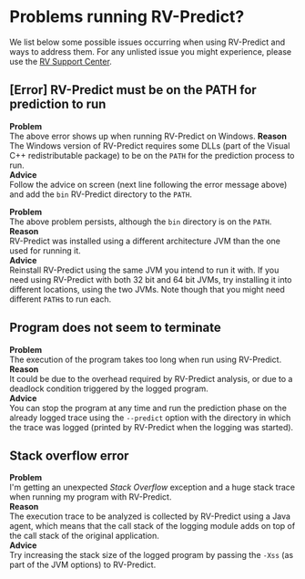 # Problems running RV-Predict?

We list below some possible issues occurring when using RV-Predict and ways to address them. For any unlisted issue you might experience, please use the [RV Support Center](https://runtimeverification.com/contact#nav-embedded-systems).

## [Error] RV-Predict must be on the PATH for prediction to run

**Problem**  
The above error shows up when running RV-Predict on Windows.
**Reason**  
The Windows version of RV-Predict requires some DLLs (part of the Visual C++ redistributable package) to be on the `PATH` for the prediction process to run.  
**Advice**  
Follow the advice on screen (next line following the error message above) and add the `bin` RV-Predict directory to the `PATH`.

**Problem**  
The above problem persists, although the `bin` directory is on the `PATH`.  
**Reason**  
RV-Predict was installed using a different architecture JVM than the one used for running it.  
**Advice**  
Reinstall RV-Predict using the same JVM you intend to run it with. If you need using RV-Predict with both 32 bit and 64 bit JVMs, try installing it into different locations, using the two JVMs. Note though that you might need different `PATH`s to run each.

## Program does not seem to terminate

**Problem**  
The execution of the program takes too long when run using RV-Predict.  
**Reason**  
It could be due to the overhead required by RV-Predict analysis, or due to a deadlock condition triggered by the logged program.  
**Advice**  
You can stop the program at any time and run the prediction phase on the already logged trace using the `--predict` option with the directory in which the trace was logged (printed by RV-Predict when the logging was started).

## Stack overflow error

**Problem**  
I'm getting an unexpected *Stack Overflow* exception and a huge stack trace when running my program with RV-Predict.  
**Reason**  
The execution trace to be analyzed is collected by RV-Predict using a Java agent, which means that the call stack of the logging module adds on top of the call stack of the original application.  
**Advice**  
Try increasing the stack size of the logged program by passing the `-Xss` (as part of the JVM options) to RV-Predict.
